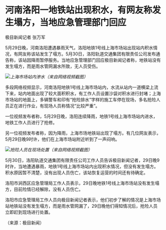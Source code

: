# 河南洛阳一地铁站出现积水，有网友称发生塌方，当地应急管理部门回应

极目新闻记者 张万军

5月29日晚，河南洛阳遭遇暴雨天气，洛阳地铁1号线上海市场站出现站内积水情况，有网友称该站发生了塌方。5月30日，洛阳轨道交通集团有限责任公司发布通告称，该站因降雨暂停服务。当地应急管理部门回应极目新闻记者称，地铁站没有发生塌方，而是雨水管网漏水所致，无人员受伤。

![](https://inews.gtimg.com/om_bt/O07tn1W5Z7uYy0IPzYgYN2ezVF4R-L6iwsjLKuKjD7S_UAA/1000)_上海市场站内渗水（来自网络视频截图）_

多段网络视频显示，河南洛阳地铁1号线上海市场站内，水流从站内一道横梁上流下来，站内地面出现了较大面积积水，有工作人员设置沙袋对积水进行封堵；上海市场站的地面上，多辆警车和印有“抢险排水”字样的施工车停在现场，多名抢险人员正在进行作业，有现场人员称情况“比较严重”。

一位视频发布者称，5月29日晚，洛阳连续降雨，地铁1号线上海市场站内进水，地铁工作人员进行了抢修。

另一位视频发布者称，因为降雨，上海市场地铁站出现了塌方。有几位网友表示，5月29日晚9时许，他们在上海市场站附近听到了一声闷响。

![](https://inews.gtimg.com/om_bt/OQdNBsvJXcBOk3jT2ilcZSspbylTXcxMuYTI1cfQmi7o0AA/1000)_抢险人员在现场处置（来自网络视频截图）_

5月30日，洛阳轨道交通集团有限责任公司工作人员告诉极目新闻记者，29日晚9时许，当地遭遇暴雨，地铁1号线上海市场站内出现积水情况，但没有发生塌方。积水原因暂不清楚，没有出现人员伤亡，该站恢复运营的时间还有待确定。

洛阳市涧西区应急管理局工作人员表示，29日晚地铁1号线上海市场站没有发生塌方，目前险情已经解除，没有人员伤亡。

洛阳市应急管理局工作人员向极目新闻记者表示，他们初步了解的情况是上海市场站地铁站没有发生塌方，而是雨水管网漏了，29日晚他们得知情况后，抢险人员立即赶到现场进行处置。

（来源：极目新闻）

